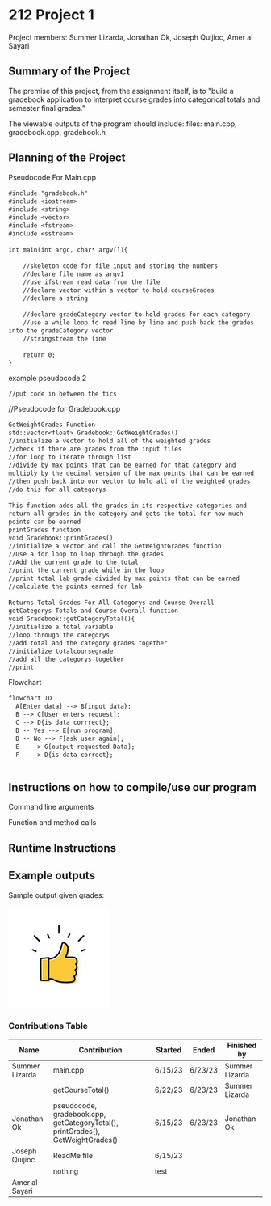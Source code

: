 # 212 Project 1
Project members: Summer Lizarda, Jonathan Ok, Joseph Quijioc, Amer al Sayari

## Summary of the Project

The premise of this project, from the assignment itself, is to "build a gradebook application to interpret course grades into categorical totals and semester final grades."

The viewable outputs of the program should include:
files: main.cpp, gradebook.cpp, gradebook.h


## Planning of the Project

Pseudocode For Main.cpp

``` 
#include "gradebook.h"
#include <iostream>
#include <string>
#include <vector>
#include <fstream>
#include <sstream>

int main(int argc, char* argv[]){
    
    //skeleton code for file input and storing the numbers
    //declare file name as argv1
    //use ifstream read data from the file
    //declare vector within a vector to hold courseGrades
    //declare a string
    
    //declare gradeCategory vector to hold grades for each category
    //use a while loop to read line by line and push back the grades into the gradeCategory vector
    //stringstream the line

    return 0;
}

```
example pseudocode 2

```
//put code in between the tics

```
//Pseudocode for Gradebook.cpp
```
GetWeightGrades Function
std::vector<float> Gradebook::GetWeightGrades()
//initialize a vector to hold all of the weighted grades
//check if there are grades from the input files
//for loop to iterate through list
//divide by max points that can be earned for that category and multiply by the decimal version of the max points that can be earned
//then push back into our vector to hold all of the weighted grades
//do this for all categorys

This function adds all the grades in its respective categories and return all grades in the category and gets the total for how much points can be earned
printGrades function
void Gradebook::printGrades()
//initialize a vector and call the GetWeightGrades function
//Use a for loop to loop through the grades
//Add the current grade to the total
//print the current grade while in the loop
//print total lab grade divided by max points that can be earned
//calculate the points earned for lab

Returns Total Grades For All Categorys and Course Overall
getCategorys Totals and Course Overall function
void Gradebook::getCategoryTotal(){
//initialize a total variable
//loop through the categorys
//add total and the category grades together
//initialize totalcoursegrade
//add all the categorys together
//print

```

Flowchart

```mermaid
flowchart TD
  A[Enter data] --> B{input data};
  B --> C[User enters request];
  C --> D{is data corrrect};
  D -- Yes --> E[run program];
  D -- No --> F[ask user again];
  E ----> G[output requested Data];
  F ----> D{is data correct};
  
 ```

## Instructions on how to compile/use our program

Command line arguments

Function and method calls

## Runtime Instructions

## Example outputs

Sample output given grades:

![example output](https://github.com/Jquijioc/212Project1/blob/main/samplePics/testingjpg.jpg)


### Contributions Table

| Name | Contribution | Started | Ended | Finished by |
| ---- | ------ | ------ | ------ | ------ |
| Summer Lizarda | main.cpp | 6/15/23 | 6/23/23 | Summer Lizarda |
| | getCourseTotal() | 6/22/23 | 6/23/23 | Summer Lizarda |
| Jonathan Ok | pseudocode, gradebook.cpp, getCategoryTotal(), printGrades(), GetWeightGrades()| 6/15/23 | 6/23/23 | Jonathan Ok |
| Joseph Quijioc | ReadMe file | 6/15/23 | | |
| | nothing | test | | | 
| Amer al Sayari | | | | |
